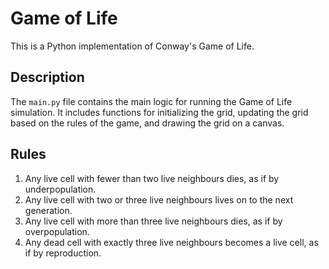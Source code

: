 # Game of Life

This is a Python implementation of Conway's Game of Life.

## Description

The `main.py` file contains the main logic for running the Game of Life simulation. It includes functions for initializing the grid, updating the grid based on the rules of the game, and drawing the grid on a canvas.

## Rules

1. Any live cell with fewer than two live neighbours dies, as if by underpopulation.
2. Any live cell with two or three live neighbours lives on to the next generation.
3. Any live cell with more than three live neighbours dies, as if by overpopulation.
4. Any dead cell with exactly three live neighbours becomes a live cell, as if by reproduction.
